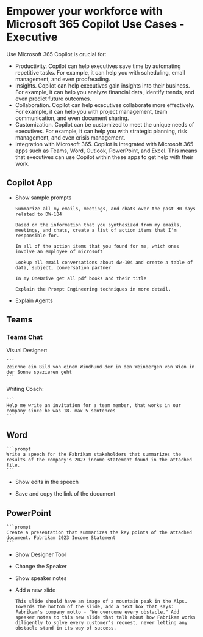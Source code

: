 # Empower your workforce with Microsoft 365 Copilot Use Cases - Executive

Use Microsoft 365 Copilot is crucial for:

- Productivity. Copilot can help executives save time by automating repetitive tasks. For example, it can help you with scheduling, email management, and even proofreading.
- Insights. Copilot can help executives gain insights into their business. For example, it can help you analyze financial data, identify trends, and even predict future outcomes.
- Collaboration. Copilot can help executives collaborate more effectively. For example, it can help you with project management, team communication, and even document sharing.
- Customization. Copilot can be customized to meet the unique needs of executives. For example, it can help you with strategic planning, risk management, and even crisis management.
- Integration with Microsoft 365. Copilot is integrated with Microsoft 365 apps such as Teams, Word, Outlook, PowerPoint, and Excel. This means that executives can use Copilot within these apps to get help with their work.

## Copilot App

- Show sample prompts

  ```prompt
  Summarize all my emails, meetings, and chats over the past 30 days related to DW-104
  ```

  ```
  Based on the information that you synthesized from my emails, meetings, and chats, create a list of action items that I'm responsible for.
  ```

  ```prompt
  In all of the action items that you found for me, which ones involve an employee of microsoft
  ```

  ```
  Lookup all email conversations about dw-104 and create a table of data, subject, conversation partner
  ```

  ```
  In my OneDrive get all pdf books and their title
  ```

  ```
  Explain the Prompt Engineering techniques in more detail.
  ```

- Explain Agents

## Teams

### Teams Chat

Visual Designer:

    ```
    Zeichne ein Bild von einem Windhund der in den Weinbergen von Wien in der Sonne spazieren geht
    ```

Writing Coach:

    ```
    Help me write an invitation for a team member, that works in our company since he was 18. max 5 sentences
    ```

## Word

    ```prompt
    Write a speech for the Fabrikam stakeholders that summarizes the results of the company's 2023 income statement found in the attached file.
    ```

- Show edits in the speech

- Save and copy the link of the document

## PowerPoint

    ```prompt
    Create a presentation that summarizes the key points of the attached document. Fabrikam 2023 Income Statement
    ```

- Show Designer Tool

- Change the Speaker

- Show speaker notes

- Add a new slide

  ```prompt
  This slide should have an image of a mountain peak in the Alps. Towards the bottom of the slide, add a text box that says: Fabrikam's company motto - "We overcome every obstacle." Add speaker notes to this new slide that talk about how Fabrikam works diligently to solve every customer's request, never letting any obstacle stand in its way of success.
  ```
